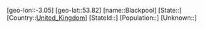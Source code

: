 ﻿---
location: [53.82,-3.05]
type: City
tags:
- geo/City


SpocWebEntityId: 29217
isDeleted: false
confidential: public

---
[geo-lon::-3.05]
[geo-lat::53.82]
[name::Blackpool]
[State::]
[Country::[United_Kingdom](geo/Continent/Europe/United_Kingdom.md)]
[StateId::]
[Population::]
[Unknown::]

